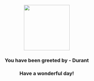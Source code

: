 <p align="center">
    <img src="https://raw.githubusercontent.com/PokeAPI/sprites/master/sprites/pokemon/632.png" width="150" height="150">
</p>
<h3 align="center">You have been greeted by - <b>Durant</b></h3>
<h3 align="center">Have a wonderful day!</h3>
